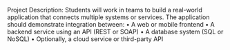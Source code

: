 Project Description:
Students will work in teams to build a real-world application 
that connects multiple systems or services. The application 
should demonstrate integration between:
• A web or mobile frontend
• A backend service using an API (REST or SOAP)
• A database system (SQL or NoSQL)
• Optionally, a cloud service or third-party API